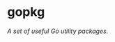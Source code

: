 # gopkg

_A set of useful Go utility packages._

[tag]: https://github.com/stevenxie/gopkg/releases
[tag-img]: https://img.shields.io/github/tag/stevenxie/gopkg.svg
[drone]: https://ci.stevenxie.me/stevenxie/gopkg
[drone-img]: https://ci.stevenxie.me/api/badges/stevenxie/gopkg/status.svg
[grp]: https://goreportcard.com/report/go.stevenxie.me/gopkg
[grp-img]: https://goreportcard.com/badge/go.stevenxie.me/gopkg
[godoc]: https://godoc.org/go.stevenxie.me/gopkg
[godoc-img]: https://godoc.org/go.stevenxie.me/gopkg?status.svg
